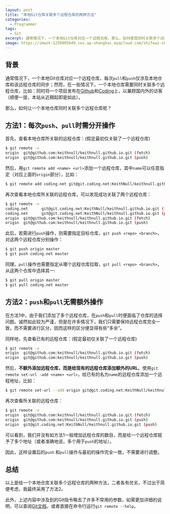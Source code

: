 ```yaml
---
layout: post
title: "本地Git仓库关联多个远程仓库的两种方法"
categories:
  - Programmer
tags:
  - Git
excerpt: 通常情况下，一个本地Git仓库对应一个远程仓库，那么，如何使其同时关联多个远程仓库呢？
image: https://imwzk-1258985649.cos.ap-shanghai.myqcloud.com/shifaaz-shamoon-sLAk1guBG90-unsplash.jpg
---
```


## 背景

通常情况下，一个本地Git仓库对应一个远程仓库，每次`pull`和`push`仅涉及本地仓库和该远程仓库的同步；然而，在一些情况下，一个本地仓库需要同时关联多个远程仓库，比如：同时将一个项目发布在[Github](https://github.com/)和[Coding](https://coding.net/)上，以兼顾国内外的访客（顺便一提，本站从近期起即是如此）。

那么，如何让一个本地仓库同时关联多个远程仓库呢？

## 方法1：每次`push`、`pull`时需分开操作

首先，查看本地仓库所关联的远程仓库：(假定最初仅关联了一个远程仓库)

```bash
$ git remote -v
origin  git@github.com:keithnull/keithnull.github.io.git (fetch)
origin  git@github.com:keithnull/keithnull.github.io.git (push)
```

然后，用`git remote add <name> <url>`添加一个远程仓库，其中`name`可以任意指定（对应上面的`origin`部分），比如：

```bash
$ git remote add coding.net git@git.coding.net:KeithNull/keithnull.github.io.git
```

再次查看本地仓库所关联的远程仓库，可以发现成功关联了两个远程仓库：
```bash
$ git remote -v
coding.net      git@git.coding.net:KeithNull/keithnull.github.io.git (fetch)
coding.net      git@git.coding.net:KeithNull/keithnull.github.io.git (push)
origin  git@github.com:keithnull/keithnull.github.io.git (fetch)
origin  git@github.com:keithnull/keithnull.github.io.git (push)
```

此后，若需进行`push`操作，则需要指定目标仓库，`git push <repo> <branch>`，对这两个远程仓库分别操作：

```bash
$ git push origin master
$ git push coding.net master
```

同理，`pull`操作也需要指定从哪个远程仓库拉取，`git pull <repo> <branch>`，从这两个仓库中选择其一:

```bash
$ git pull origin master
$ git pull coding.net master
```

## 方法2：`push`和`pull`无需额外操作

在方法1中，由于我们添加了多个远程仓库，在`push`和`pull`时便面临了仓库的选择问题。诚然如此较为严谨，但是在许多情况下，我们只需要保持远程仓库完全一致，而不需要进行区分，因而这样的区分便显得有些“多余”。

同样地，先查看已有的远程仓库：(假定最初仅关联了一个远程仓库)

```bash
$ git remote -v
origin  git@github.com:keithnull/keithnull.github.io.git (fetch)
origin  git@github.com:keithnull/keithnull.github.io.git (push)
```

然后，**不额外添加远程仓库，而是给现有的远程仓库添加额外的URL**。使用`git remote set-url -add <name> <url>`，给已有的名为`name`的远程仓库添加一个远程地址，比如：

```bash
$ git remote set-url --add origin git@git.coding.net:KeithNull/keithnull.github.io.git
```

再次查看所关联的远程仓库：

```bash
$ git remote -v
origin  git@github.com:keithnull/keithnull.github.io.git (fetch)
origin  git@github.com:keithnull/keithnull.github.io.git (push)
origin  git@git.coding.net:KeithNull/keithnull.github.io.git (push)
```

可以看到，我们并没有如方法1一般增加远程仓库的数目，而是给一个远程仓库赋予了多个地址（或者准确地说，多个用于`push`的地址）。

因此，这样设置后的`push` 和`pull`操作与最初的操作完全一致，不需要进行调整。

## 总结

以上是给一个本地仓库关联多个远程仓库的两种方法，二者各有优劣，不过出于简便考虑，我最终采用了方法2。

此外，上述内容中涉及到的Git指令略去了许多不常用的参数，如需更加详细的说明，可以查阅[Git文档](https://git-scm.com/docs/git-remote)，或者直接在命令行运行`git remote --help`。

